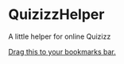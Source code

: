 # QuizizzHelper
A little helper for online Quizizz

[Drag this to your bookmarks bar.](javascript:(function(){document.body.appendChild(document.createElement('script')).src='https://raw.githubusercontent.com/BadWolf22/QuizizzHelper/main/quizizzGood.js';})();)
